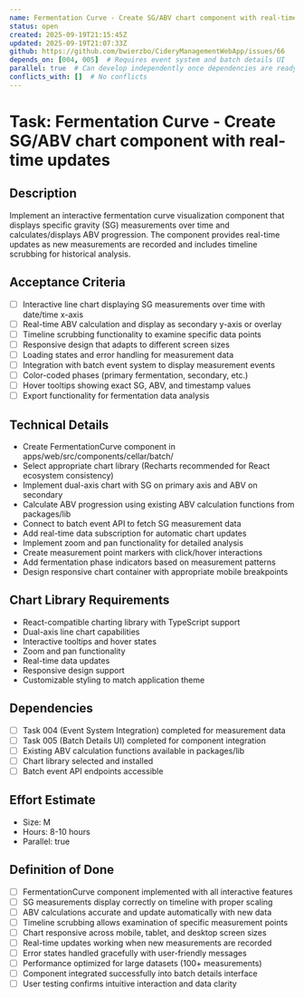 ```yaml
---
name: Fermentation Curve - Create SG/ABV chart component with real-time updates
status: open
created: 2025-09-19T21:15:45Z
updated: 2025-09-19T21:07:33Z
github: https://github.com/bwierzbo/CideryManagementWebApp/issues/66
depends_on: [004, 005]  # Requires event system and batch details UI
parallel: true  # Can develop independently once dependencies are ready
conflicts_with: []  # No conflicts
---
```


# Task: Fermentation Curve - Create SG/ABV chart component with real-time updates

## Description
Implement an interactive fermentation curve visualization component that displays specific gravity (SG) measurements over time and calculates/displays ABV progression. The component provides real-time updates as new measurements are recorded and includes timeline scrubbing for historical analysis.

## Acceptance Criteria
- [ ] Interactive line chart displaying SG measurements over time with date/time x-axis
- [ ] Real-time ABV calculation and display as secondary y-axis or overlay
- [ ] Timeline scrubbing functionality to examine specific data points
- [ ] Responsive design that adapts to different screen sizes
- [ ] Loading states and error handling for measurement data
- [ ] Integration with batch event system to display measurement events
- [ ] Color-coded phases (primary fermentation, secondary, etc.)
- [ ] Hover tooltips showing exact SG, ABV, and timestamp values
- [ ] Export functionality for fermentation data analysis

## Technical Details
- Create FermentationCurve component in apps/web/src/components/cellar/batch/
- Select appropriate chart library (Recharts recommended for React ecosystem consistency)
- Implement dual-axis chart with SG on primary axis and ABV on secondary
- Calculate ABV progression using existing ABV calculation functions from packages/lib
- Connect to batch event API to fetch SG measurement data
- Add real-time data subscription for automatic chart updates
- Implement zoom and pan functionality for detailed analysis
- Create measurement point markers with click/hover interactions
- Add fermentation phase indicators based on measurement patterns
- Design responsive chart container with appropriate mobile breakpoints

## Chart Library Requirements
- React-compatible charting library with TypeScript support
- Dual-axis line chart capabilities
- Interactive tooltips and hover states
- Zoom and pan functionality
- Real-time data updates
- Responsive design support
- Customizable styling to match application theme

## Dependencies
- [ ] Task 004 (Event System Integration) completed for measurement data
- [ ] Task 005 (Batch Details UI) completed for component integration
- [ ] Existing ABV calculation functions available in packages/lib
- [ ] Chart library selected and installed
- [ ] Batch event API endpoints accessible

## Effort Estimate
- Size: M
- Hours: 8-10 hours
- Parallel: true

## Definition of Done
- [ ] FermentationCurve component implemented with all interactive features
- [ ] SG measurements display correctly on timeline with proper scaling
- [ ] ABV calculations accurate and update automatically with new data
- [ ] Timeline scrubbing allows examination of specific measurement points
- [ ] Chart responsive across mobile, tablet, and desktop screen sizes
- [ ] Real-time updates working when new measurements are recorded
- [ ] Error states handled gracefully with user-friendly messages
- [ ] Performance optimized for large datasets (100+ measurements)
- [ ] Component integrated successfully into batch details interface
- [ ] User testing confirms intuitive interaction and data clarity